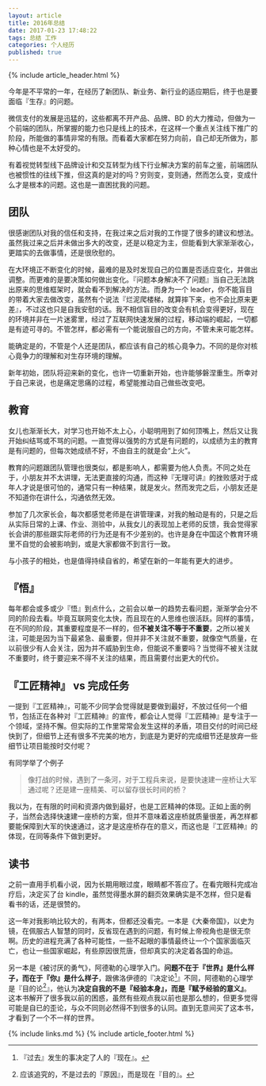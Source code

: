 ```yaml
---
layout: article
title: 2016年总结
date: 2017-01-23 17:48:22
tags: 总结 工作
categories: 个人经历
published: true
---
```


{% include article_header.html %}

今年是不平常的一年，在经历了新团队、新业务、新行业的适应期后，终于也是要面临『生存』的问题。

微信支付的发展是迅猛的，这些都离不开产品、品牌、BD 的大力推动，但做为一个前端的团队，所掌握的能力也只是线上的技术，在这样一个重点关注线下推广的阶段，所能做的事情非常的有限。而看着大家都在努力向前，自己却无所做为，那种心情也是不太好受的。

有着视觉转型线下品牌设计和交互转型为线下行业解决方案的前车之鉴，前端团队也被惯性的往线下推，但这真的是对的吗？穷则变，变则通，然而怎么变，变成什么才是根本的问题。这也是一直困扰我的问题。

## 团队

很感谢团队对我的信任和支持，在我过来之后对我的工作提了很多的建议和想法。虽然我过来之后并未做出多大的改变，还是以稳定为主，但能看到大家渐渐收心，更踏实的去做事情，还是很欣慰的。

在大环境正不断变化的时候，最难的是及时发现自己的位置是否适应变化，并做出调整。而更难的是要决策如何做出变化。『问题本身解决不了问题』当自己无法跳出原来的思维框架时，就会看不到解决的方法。而身为一个 leader，你不能盲目的带着大家去做改变，虽然有个说法『烂泥爬楼梯，就算摔下来，也不会比原来更差』，不过这也只是自我安慰的话。我不相信盲目的改变会有机会变得更好，现在的环境并非在一片迷雾里，经过了互联网快速发展的过程，移动端的崛起，一切都是有迹可寻的。不管怎样，都必需有一个能说服自己的方向，不管未来可能怎样。

能确定是的，不管是个人还是团队，都应该有自己的核心竟争力。不同的是你对核心竟争力的理解和对生存环境的理解。

新年初始，团队将迎来新的变化，也许一切重新开始，也许能够磐涅重生。所幸对于自己来说，也是痛定思痛的过程，希望能推动自己做些改变吧。

## 教育

女儿也渐渐长大，对学习也开始不太上心，小聪明用到了如何顶嘴上，然后又让我开始纠结骂或不骂的问题。一直觉得以强势的方式是有问题的，以成绩为主的教育是有问题的，但每次她成绩不好，不由自主的就是会“上火”。

教育的问题跟团队管理也很类似，都是影响人，都需要为他人负责。不同之处在于，小朋友并不太讲理，无法更直接的沟通，而这种『无理可讲』的挫败感对于成年人才说是很可怕的，通常只有一种结果，就是发火。然而发完之后，小朋友还是不知道你在讲什么，沟通依然无效。

参加了几次家长会，每次都感觉老师是在讲管理课，对我的触动是有的，只是之后从实际日常的上课、作业、测验中，从我女儿的表现加上老师的反馈，我会觉得家长会讲的那些跟实际老师的行为还是有不少差别的。也许是身在中国这个教育环境里不自觉的会被影响到，或是大家都做不到言行一致。

与小孩子的相处，也是值得持续自省的，希望在新的一年能有更大的进步。

## 『悟』

每年都会或多或少『悟』到点什么，之前会以单一的趋势去看问题，渐渐学会分不同的阶段去看。毕竟互联网变化太快，而且现在的人思维也很活跃。同样的事情，在不同的阶段，其重要程度是不一样的，但**不被关注不等于不重要**，之所以被关注，可能是因为当下最紧急、最重要，但并非不关注就不重要，就像空气质量，在以前很少有人会关注，因为并不威胁到生命，但能说不重要吗？当觉得不被关注就不重要时，终于要迎来不得不关注的结果，而且需要付出更大的代价。

## 『工匠精神』 vs 完成任务

一提到『工匠精神』，可能不少同学会觉得就是要做到最好，不放过任何一个细节，包括正在各种对『工匠精神』的宣传，都会让人觉得『工匠精神』是专注于一个领域，坚持不懈。但实际的工作里常常会发生这样的矛盾，项目交付的时间已经快到了，但细节上还有很多不完美的地方，到底是为更好的完成细节还是放弃一些细节让项目能按时交付呢？

有同学举了个例子

> 像打战的时候，遇到了一条河，对于工程兵来说，是要快速建一座桥让大军通过呢？还是建一座精美、可以留存很长时间的桥？

我以为，在有限的时间和资源内做到最好，也是工匠精神的体现。正如上面的例子，当然会选择快速建一座桥的方案，但并不意味着这座桥就质量很差，再怎样都要能保障到大军的快速通过，这才是这座桥存在的意义，而这也是『工匠精神』的体现，在同等条件下做到更好。

## 读书

之前一直用手机看小说，因为长期用眼过度，眼睛都不答应了。在看完眼科完成冶疗后，决定买了台 kindle，虽然觉得墨水屏的翻页效果确实是不怎样，但只是看看书的话，还是很赞的。

这一年对我影响比较大的，有两本，但都还没看完。一本是《大秦帝国》，以史为镜，在佩服古人智慧的同时，反省现在遇到的问题，有时候上帝视角也是很无奈啊。历史的进程充满了各种可能性，一些不起眼的事情最终让一个个国家面临灭亡，也让一些国家崛起，有些原因很荒唐，但却真实的决定着各国的命运。

另一本是《被讨厌的勇气》，阿德勒的心理学入门。**问题不在于『世界』是什么样子，而在于『你』是什么样子**，跟佛洛伊德的『决定论[^1]』不同，阿德勒的心理学是『目的论[^2]』，他认为**决定自我的不是『经验本身』，而是『赋予经验的意义』**。这本书解开了很多我以前的困惑，虽然有些观点我以前也是那么想的，但更多觉得可能是自已的歪论，与众不同则必然得不到很多的认同。直到无意间买了这本书，才看到了一个不一样的世界。

[^1]: 『过去』发生的事决定了人的『现在』。
[^2]: 应该追究的，不是过去的『原因』，而是现在『目的』。

{% include links.md %}
{% include article_footer.html %}
